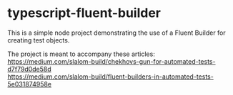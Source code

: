 # typescript-fluent-builder
This is a simple node project demonstrating the use of a Fluent Builder for creating test objects. 

The project is meant to accompany these articles:  
https://medium.com/slalom-build/chekhovs-gun-for-automated-tests-d7f79d0de58d  
https://medium.com/slalom-build/fluent-builders-in-automated-tests-5e031874958e
